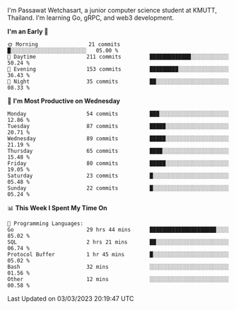 
I'm Passawat Wetchasart, a junior computer science student at KMUTT, Thailand. I'm learning Go, gRPC, and web3 development.



<!--START_SECTION:waka-->
**I'm an Early 🐤** 

```text
🌞 Morning                21 commits          █░░░░░░░░░░░░░░░░░░░░░░░░   05.00 % 
🌆 Daytime                211 commits         █████████████░░░░░░░░░░░░   50.24 % 
🌃 Evening                153 commits         █████████░░░░░░░░░░░░░░░░   36.43 % 
🌙 Night                  35 commits          ██░░░░░░░░░░░░░░░░░░░░░░░   08.33 % 
```
📅 **I'm Most Productive on Wednesday** 

```text
Monday                   54 commits          ███░░░░░░░░░░░░░░░░░░░░░░   12.86 % 
Tuesday                  87 commits          █████░░░░░░░░░░░░░░░░░░░░   20.71 % 
Wednesday                89 commits          █████░░░░░░░░░░░░░░░░░░░░   21.19 % 
Thursday                 65 commits          ████░░░░░░░░░░░░░░░░░░░░░   15.48 % 
Friday                   80 commits          █████░░░░░░░░░░░░░░░░░░░░   19.05 % 
Saturday                 23 commits          █░░░░░░░░░░░░░░░░░░░░░░░░   05.48 % 
Sunday                   22 commits          █░░░░░░░░░░░░░░░░░░░░░░░░   05.24 % 
```


📊 **This Week I Spent My Time On** 

```text
💬 Programming Languages: 
Go                       29 hrs 44 mins      █████████████████████░░░░   85.02 % 
SQL                      2 hrs 21 mins       ██░░░░░░░░░░░░░░░░░░░░░░░   06.74 % 
Protocol Buffer          1 hr 45 mins        █░░░░░░░░░░░░░░░░░░░░░░░░   05.02 % 
Bash                     32 mins             ░░░░░░░░░░░░░░░░░░░░░░░░░   01.56 % 
Other                    12 mins             ░░░░░░░░░░░░░░░░░░░░░░░░░   00.58 % 
```


 Last Updated on 03/03/2023 20:19:47 UTC
<!--END_SECTION:waka-->

<!--
**markpassawat/markpassawat** is a ✨ _special_ ✨ repository because its `README.md` (this file) appears on your GitHub profile.

Here are some ideas to get you started:

- 🔭 I’m currently working on ...
- 🌱 I’m currently learning ...
- 👯 I’m looking to collaborate on ...
- 🤔 I’m looking for help with ...
- 💬 Ask me about ...
- 📫 How to reach me: ...
- 😄 Pronouns: He/Him
- ⚡ Fun fact: ...
-->
